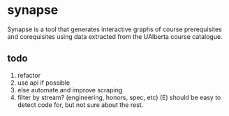 # synapse

Synapse is a tool that generates interactive graphs of course prerequisites and corequisites using data extracted from the UAlberta course catalogue.

## todo
1.  refactor
2.  use api if possible
3.  else automate and improve scraping
4.  filter by stream? (engineering, honors, spec, etc) (E) should be easy to detect code for, but not sure about the rest.
